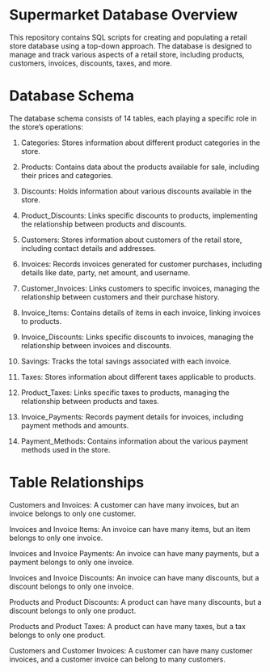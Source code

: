 # Supermarket Database Overview
This repository contains SQL scripts for creating and populating a retail store database using a top-down approach. The database is designed to manage and track various aspects of a retail store, including products, customers, invoices, discounts, taxes, and more.

# Database Schema
The database schema consists of 14 tables, each playing a specific role in the store’s operations:

1) Categories: Stores information about different product categories in the store.

2) Products: Contains data about the products available for sale, including their prices and categories.

3) Discounts: Holds information about various discounts available in the store.

4) Product_Discounts: Links specific discounts to products, implementing the relationship between products and discounts.

5) Customers: Stores information about customers of the retail store, including contact details and addresses.

6) Invoices: Records invoices generated for customer purchases, including details like date, party, net amount, and username.

7) Customer_Invoices: Links customers to specific invoices, managing the relationship between customers and their purchase history.

8) Invoice_Items: Contains details of items in each invoice, linking invoices to products.

9) Invoice_Discounts: Links specific discounts to invoices, managing the relationship between invoices and discounts.

10) Savings: Tracks the total savings associated with each invoice.

11) Taxes: Stores information about different taxes applicable to products.

12) Product_Taxes: Links specific taxes to products, managing the relationship between products and taxes.

13) Invoice_Payments: Records payment details for invoices, including payment methods and amounts.

14) Payment_Methods: Contains information about the various payment methods used in the store.

# Table Relationships
Customers and Invoices: A customer can have many invoices, but an invoice belongs to only one customer.

Invoices and Invoice Items: An invoice can have many items, but an item belongs to only one invoice.

Invoices and Invoice Payments: An invoice can have many payments, but a payment belongs to only one invoice.

Invoices and Invoice Discounts: An invoice can have many discounts, but a discount belongs to only one invoice.

Products and Product Discounts: A product can have many discounts, but a discount belongs to only one product.

Products and Product Taxes: A product can have many taxes, but a tax belongs to only one product.

Customers and Customer Invoices: A customer can have many customer invoices, and a customer invoice can belong to many customers.
